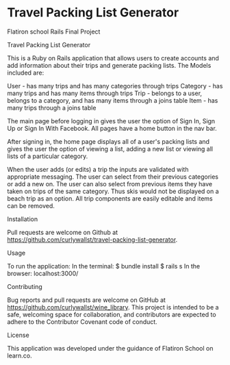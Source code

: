 # Travel Packing List Generator
Flatiron school Rails Final Project

Travel Packing List Generator

This is a Ruby on Rails application that allows users to create accounts and add information about their trips and generate packing lists.  The Models included are:

  User - has many trips and has many categories through trips
  Category - has many trips and has many items through trips
  Trip - belongs to a user, belongs to a category, and has many items through a joins table
  Item - has many trips through a joins table

The main page before logging in gives the user the option of Sign In, Sign Up or Sign In With Facebook.  All pages have a home button in the nav bar.

After signing in, the home page displays all of a user's packing lists and gives the user the option of viewing a list, adding a new list or viewing all lists of a particular category.

When the user adds (or edits) a trip the inputs are validated with appropriate messaging.  The user can select from their previous categories or add a new on.  The user can also select from previous items they have taken on trips of the same category.  Thus skis would not be displayed on a beach trip as an option.  All trip components are easily editable and items can be removed.  

Installation

Pull requests are welcome on Github at https://github.com/curlywallst/travel-packing-list-generator.

Usage

To run the application:
In the terminal:
  $ bundle install
  $ rails s
In the browser:
  localhost:3000/


Contributing

Bug reports and pull requests are welcome on GitHub at https://github.com/curlywallst/wine_library. This project is intended to be a safe, welcoming space for collaboration, and contributors are expected to adhere to the Contributor Covenant code of conduct.


License

This application was developed under the guidance of Flatiron School on learn.co.
